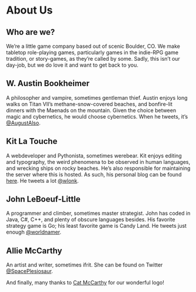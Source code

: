 About Us
========

Who are we?
-----------

We’re a little game company based out of scenic Boulder, CO. We make tabletop
role-playing games, particularly games in the indie-RPG game tradition, or
story-games, as they’re called by some. Sadly, this isn’t our day-job, but we
do love it and want to get back to you.

W. Austin Bookheimer
--------------------

A philosopher and vampire, sometimes gentleman thief. Austin enjoys long walks
on Titan VII’s methane-snow-covered beaches, and bonfire-lit dinners with the
Maenads on the mountain. Given the choice between magic and cybernetics, he
would choose cybernetics. When he tweets, it’s
[@AugustAlso](http://twitter.com/AugustAlso).

Kit La Touche
-------------

A webdeveloper and Pythonista, sometimes werebear. Kit enjoys editing and
typography, the weird phenomena to be observed in human languages, and
wrecking ships on rocky beaches. He’s also responsible for maintaining the
server where this is hosted. As such, his personal blog can be found
[here](http://transneptune.net/blog/). He tweets a lot
[@wlonk](http://twitter.com/wlonk).

John LeBoeuf-Little
-------------------

A programmer and climber, sometimes master strategist. John has coded in Java,
C#, C++, and plenty of obscure languages besides. His favorite strategy game
is Go; his least favorite game is Candy Land. He tweets just enough
[@worldnamer](http://twitter.com/worldnamer).

Allie McCarthy
--------------

An artist and writer, sometimes ifrit. She can be found on Twitter
[@SpacePlesiosaur](http://twitter.com/SpacePlesiosaur).

And finally, many thanks to [Cat McCarthy](http://catmccarthy.com/) for our
wonderful logo!
